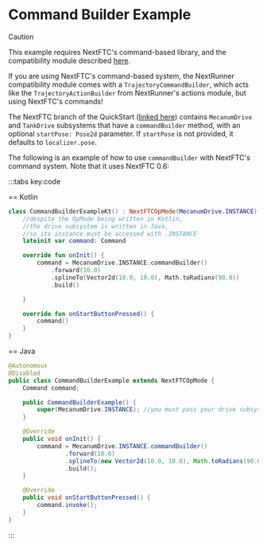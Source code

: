 # Command Builder Example

> [!CAUTION]
> This example requires NextFTC's command-based library,
> and the compatibility module described [here](../index).

If you are using NextFTC's command-based system, 
the NextRunner compatibility module comes with a `TrajectoryCommandBuilder`, 
which acts like the `TrajectoryActionBuilder` from NextRunner's actions module,
but using NextFTC's commands!

The NextFTC branch of the QuickStart ([linked here](../index)) 
contains `MecanumDrive` and `TankDrive` subsystems that have a
`commandBuilder` method, with an optional `startPose: Pose2d` parameter.
If `startPose` is not provided, it defaults to `localizer.pose`.

The following is an example of how to use `commandBuilder` with NextFTC's command system.
Note that it uses NextFTC 0.6:

:::tabs key:code

== Kotlin

```kotlin 
class CommandBuilderExampleKt() : NextFTCOpMode(MecanumDrive.INSTANCE) {
    //despite the OpMode being written in Kotlin,
    //the drive subsystem is written in Java,
    //so its instance must be accessed with .INSTANCE
    lateinit var command: Command

    override fun onInit() {
        command = MecanumDrive.INSTANCE.commandBuilder()
            .forward(10.0)
            .splineTo(Vector2d(10.0, 10.0), Math.toRadians(90.0))
            .build()

    }

    override fun onStartButtonPressed() {
        command()
    }
}
```

== Java

```java
@Autonomous
@Disabled
public class CommandBuilderExample extends NextFTCOpMode {
    Command command;

    public CommandBuilderExample() {
        super(MecanumDrive.INSTANCE); //you must pass your drive subsystem to the constructor.
    }

    @Override
    public void onInit() {
        command = MecanumDrive.INSTANCE.commandBuilder()
                .forward(10.0)
                .splineTo(new Vector2d(10.0, 10.0), Math.toRadians(90.0))
                .build();
    }

    @Override
    public void onStartButtonPressed() {
        command.invoke();
    }
}
```

:::